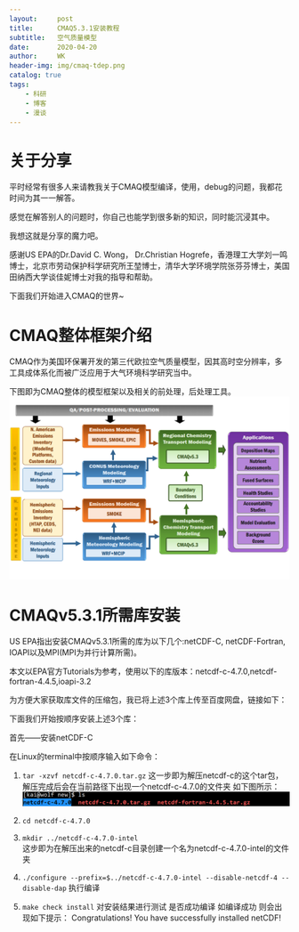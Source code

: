 ```yaml
---
layout:     post
title:      CMAQ5.3.1安装教程
subtitle:   空气质量模型 
date:       2020-04-20
author:     WK
header-img: img/cmaq-tdep.png
catalog: true
tags:
    - 科研
    - 博客
    - 漫谈
---
```


# 关于分享

平时经常有很多人来请教我关于CMAQ模型编译，使用，debug的问题，我都花时间为其一一解答。

感觉在解答别人的问题时，你自己也能学到很多新的知识，同时能沉浸其中。

我想这就是分享的魔力吧。

感谢US EPA的Dr.David C. Wong， Dr.Christian Hogrefe，香港理工大学刘一鸣博士，北京市劳动保护科学研究所王堃博士，清华大学环境学院张芬芬博士，美国田纳西大学谈佳妮博士对我的指导和帮助。

下面我们开始进入CMAQ的世界~

# CMAQ整体框架介绍
CMAQ作为美国环保署开发的第三代欧拉空气质量模型，因其高时空分辨率，多工具成体系化而被广泛应用于大气环境科学研究当中。

下图即为CMAQ整体的模型框架以及相关的前处理，后处理工具。
![CMAQ-structure](https://raw.githubusercontent.com/wk-atmchem/wk-atmchem.github.io/master/img/CMAQ-structure.png)


# CMAQv5.3.1所需库安装
US EPA指出安装CMAQv5.3.1所需的库为以下几个:netCDF-C, netCDF-Fortran, IOAPI以及MPI(MPI为并行计算所需)。

本文以EPA官方Tutorials为参考，使用以下的库版本：netcdf-c-4.7.0,netcdf-fortran-4.4.5,ioapi-3.2

为方便大家获取库文件的压缩包，我已将上述3个库上传至百度网盘，链接如下：

下面我们开始按顺序安装上述3个库：

首先——安装netCDF-C

在Linux的terminal中按顺序输入如下命令：

1.  `tar -xzvf netcdf-c-4.7.0.tar.gz`
这一步即为解压netcdf-c的这个tar包，解压完成后会在当前路径下出现一个netcdf-c-4.7.0的文件夹
如下图所示：
![netcdf-ctar](https://raw.githubusercontent.com/wk-atmchem/wk-atmchem.github.io/master/img/netcdf-ctar.png)

2.  `cd netcdf-c-4.7.0`

3.  `mkdir ../netcdf-c-4.7.0-intel`   
这步即为在解压出来的netcdf-c目录创建一个名为netcdf-c-4.7.0-intel的文件夹

4.  `./configure --prefix=$../netcdf-c-4.7.0-intel --disable-netcdf-4 --disable-dap`
执行编译

5.  `make check install`
对安装结果进行测试  是否成功编译   如编译成功   则会出现如下提示：
Congratulations! You have successfully installed netCDF!